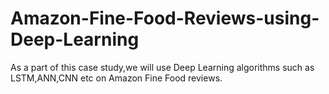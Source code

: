 # Amazon-Fine-Food-Reviews-using-Deep-Learning
As a part of this case study,we will use Deep Learning algorithms such as LSTM,ANN,CNN etc on Amazon Fine Food reviews.
